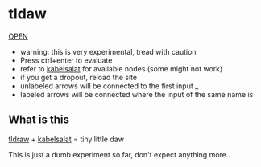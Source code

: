 # tldaw

[OPEN](https://felixroos.github.io/tldaw/)

- warning: this is very experimental, tread with caution
- Press ctrl+enter to evaluate
- refer to [kabelsalat](https://kabel.salat.dev/reference) for available nodes (some might not work)
- if you get a dropout, reload the site
- unlabeled arrows will be connected to the first input _
- labeled arrows will be connected where the input of the same name is

## What is this

[tldraw](https://www.tldraw.com/) + [kabelsalat](https://kabel.salat.dev/) = tiny little daw

This is just a dumb experiment so far, don't expect anything more..
